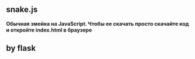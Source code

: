 ## snake.js
**Обычная змейка на JavaScript. Чтобы ее скачать просто скачайте код и откройте index.html в браузере**
## by flask
